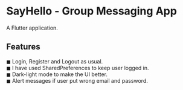 # SayHello - Group Messaging App

A Flutter application.


## Features

◼ Login, Register and Logout as usual.\
◼ I have used SharedPreferences to keep user logged in.\
◼ Dark-light mode to make the UI better.\
◼ Alert messages if user put wrong email and password.

